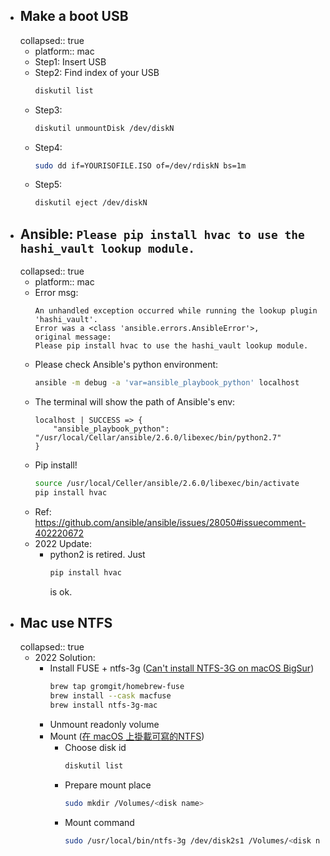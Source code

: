 - ## Make a boot USB
  collapsed:: true
	- platform:: mac
	- Step1: Insert USB
	- Step2: Find index of your USB
	  ```bash
	  diskutil list
	  ```
	- Step3:
	  ```bash
	  diskutil unmountDisk /dev/diskN
	  ```
	- Step4:
	  ```bash
	  sudo dd if=YOURISOFILE.ISO of=/dev/rdiskN bs=1m
	  ```
	- Step5:
	  ```bash
	  diskutil eject /dev/diskN
	  ```
- ## Ansible: `Please pip install hvac to use the hashi_vault lookup module.`
  collapsed:: true
	- platform:: mac
	- Error msg:
	  ```
	  An unhandled exception occurred while running the lookup plugin 'hashi_vault'.
	  Error was a <class 'ansible.errors.AnsibleError'>,
	  original message:
	  Please pip install hvac to use the hashi_vault lookup module.
	  ```
	- Please check Ansible's python environment:
	  ```bash
	  ansible -m debug -a 'var=ansible_playbook_python' localhost
	  ```
	- The terminal will show the path of Ansible's env:
	  ```
	  localhost | SUCCESS => {
	      "ansible_playbook_python": "/usr/local/Cellar/ansible/2.6.0/libexec/bin/python2.7"
	  }
	  ```
	- Pip install!
	  ```bash
	  source /usr/local/Celler/ansible/2.6.0/libexec/bin/activate
	  pip install hvac
	  ```
	- Ref: https://github.com/ansible/ansible/issues/28050#issuecomment-402220672
	- 2022 Update:
		- python2 is retired. Just
		  ```bash
		  pip install hvac
		  ```
		  is ok.
- ## Mac use NTFS
  collapsed:: true
	- 2022 Solution:
		- Install FUSE + ntfs-3g ([Can't install NTFS-3G on macOS BigSur](https://apple.stackexchange.com/questions/422521/cant-install-ntfs-3g-on-macos-bigsur))
		  ```bash
		  brew tap gromgit/homebrew-fuse
		  brew install --cask macfuse
		  brew install ntfs-3g-mac 
		  ```
		- Unmount readonly volume
		- Mount ([在 macOS 上掛載可寫的NTFS](https://blog.roy4801.tw/2019/03/31/%E5%9C%A8-macOS-%E4%B8%8A%E6%8E%9B%E8%BC%89%E5%8F%AF%E5%AF%AB%E7%9A%84NTFS/))
			- Choose disk id
			  ```bash
			  diskutil list
			  ```
			- Prepare mount place
			  ```bash
			  sudo mkdir /Volumes/<disk name>
			  ```
			- Mount command
			  ```bash
			  sudo /usr/local/bin/ntfs-3g /dev/disk2s1 /Volumes/<disk name> -olocal -oallow_other
			  ```